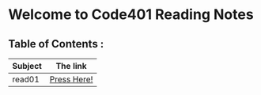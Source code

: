 # Welcome to Code401 Reading Notes

## Table of Contents :

| Subject | The link |
| --- | --- |
| read01 | [Press Here!](https://ahmedzatar.github.io/reading-notes/401/read01) |